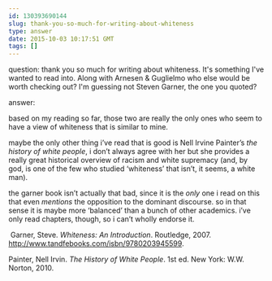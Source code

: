 ```yaml
---
id: 130393690144
slug: thank-you-so-much-for-writing-about-whiteness
type: answer
date: 2015-10-03 10:17:51 GMT
tags: []
---
```

question: thank you so much for writing about whiteness. It's something I've wanted to read into. Along with Arnesen & Guglielmo who else would be worth checking out? I'm guessing not Steven Garner, the one you quoted?

answer: <p>based on my reading so far, those two are really the only ones who seem to have a view of whiteness that is similar to mine.</p><p>maybe the only other thing i’ve read that is good is Nell Irvine Painter’s _the history of white people_, i don’t always agree with her but she provides a really great historical overview of racism and white supremacy (and, by god, is one of the few who studied ‘whiteness’ that isn’t, it seems, a white man).</p><p>the garner book isn’t actually that bad, since it is the _only_ one i read on this that even _mentions_ the opposition to the dominant discourse. so in that sense it is maybe more ‘balanced’ than a bunch of other academics. i’ve only read chapters, though, so i can’t wholly endorse it.</p><p>
 &nbsp;Garner, Steve. <i>Whiteness: An Introduction</i>. Routledge, 2007. http://www.tandfebooks.com/isbn/9780203945599. <br></p><p>Painter, Nell Irvin. <i>The History of White People</i>. 1st ed. New York: W.W. Norton, 2010.
 &nbsp;
<br></p>